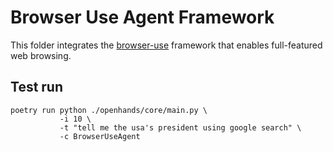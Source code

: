 # Browser Use Agent Framework

This folder integrates the [browser-use](https://github.com/browser-use/browser-use) framework that enables full-featured web browsing.


## Test run

```
poetry run python ./openhands/core/main.py \
           -i 10 \
           -t "tell me the usa's president using google search" \
           -c BrowserUseAgent 
```
